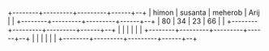 +--------+---------+---------+------+--+
| himon  | susanta | meherob | Arij |  |
+--------+---------+---------+------+--+
| 80     | 34      | 23      | 66   |  |
+--------+---------+---------+------+--+
|        |         |         |      |  |
+--------+---------+---------+------+--+
|        |         |         |      |  |
+--------+---------+---------+------+--+